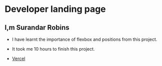 # Developer landing page

## I,m Surandar Robins

- I have learnt the importance of flexbox and positions from this project.

- It took me 10 hours to finish this project.

- [Vercel](https://robin-project-9.vercel.app/)
